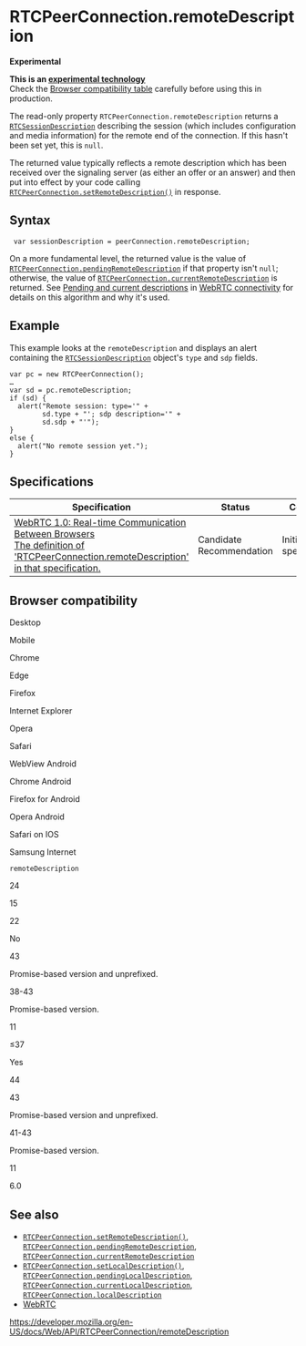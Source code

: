 RTCPeerConnection.remoteDescription
===================================

**Experimental**

**This is an [experimental technology](https://developer.mozilla.org/en-US/docs/MDN/Guidelines/Conventions_definitions#experimental)**  
Check the [Browser compatibility table](#browser_compatibility) carefully before using this in production.

The read-only property `RTCPeerConnection.remoteDescription` returns a [`RTCSessionDescription`](../rtcsessiondescription) describing the session (which includes configuration and media information) for the remote end of the connection. If this hasn't been set yet, this is `null`.

The returned value typically reflects a remote description which has been received over the signaling server (as either an offer or an answer) and then put into effect by your code calling [`RTCPeerConnection.setRemoteDescription()`](setremotedescription) in response.

Syntax
------

     var sessionDescription = peerConnection.remoteDescription;

On a more fundamental level, the returned value is the value of [`RTCPeerConnection.pendingRemoteDescription`](pendingremotedescription) if that property isn't `null`; otherwise, the value of [`RTCPeerConnection.currentRemoteDescription`](currentremotedescription) is returned. See [Pending and current descriptions](#) in [WebRTC connectivity](../webrtc_api/connectivity) for details on this algorithm and why it's used.

Example
-------

This example looks at the `remoteDescription` and displays an alert containing the [`RTCSessionDescription`](../rtcsessiondescription) object's `type` and `sdp` fields.

    var pc = new RTCPeerConnection();
    …
    var sd = pc.remoteDescription;
    if (sd) {
      alert("Remote session: type='" +
            sd.type + "'; sdp description='" +
            sd.sdp + "'");
    }
    else {
      alert("No remote session yet.");
    }

Specifications
--------------

<table><thead><tr class="header"><th>Specification</th><th>Status</th><th>Comment</th></tr></thead><tbody><tr class="odd"><td><a href="https://w3c.github.io/webrtc-pc/#dom-peerconnection-remotedescription">WebRTC 1.0: Real-time Communication Between Browsers<br />
<span class="small">The definition of 'RTCPeerConnection.remoteDescription' in that specification.</span></a></td><td><span class="spec-cr">Candidate Recommendation</span></td><td>Initial specification.</td></tr></tbody></table>

Browser compatibility
---------------------

Desktop

Mobile

Chrome

Edge

Firefox

Internet Explorer

Opera

Safari

WebView Android

Chrome Android

Firefox for Android

Opera Android

Safari on IOS

Samsung Internet

`remoteDescription`

24

15

22

No

43

Promise-based version and unprefixed.

38-43

Promise-based version.

11

≤37

Yes

44

43

Promise-based version and unprefixed.

41-43

Promise-based version.

11

6.0

See also
--------

-   [`RTCPeerConnection.setRemoteDescription()`](setremotedescription), [`RTCPeerConnection.pendingRemoteDescription`](pendingremotedescription), [`RTCPeerConnection.currentRemoteDescription`](currentremotedescription)
-   [`RTCPeerConnection.setLocalDescription()`](setlocaldescription), [`RTCPeerConnection.pendingLocalDescription`](pendinglocaldescription), [`RTCPeerConnection.currentLocalDescription`](currentlocaldescription), [`RTCPeerConnection.localDescription`](localdescription)
-   [WebRTC](../webrtc_api)

<a href="https://developer.mozilla.org/en-US/docs/Web/API/RTCPeerConnection/remoteDescription" class="_attribution-link">https://developer.mozilla.org/en-US/docs/Web/API/RTCPeerConnection/remoteDescription</a>
